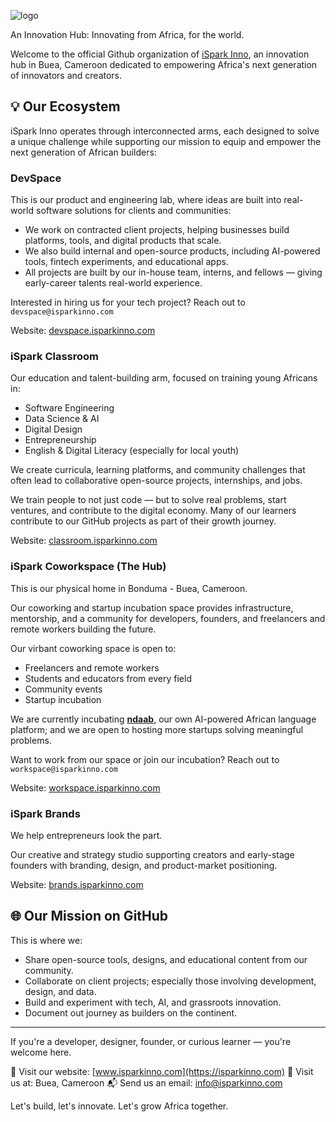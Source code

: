 ![logo](https://github.com/user-attachments/assets/c9fb9ea7-0288-4d8e-8c10-ddfafadc5c4f)

An Innovation Hub: Innovating from Africa, for the world.

Welcome to the official Github organization of [iSpark Inno](https://isparkinno.com/), an innovation hub in Buea, Cameroon dedicated to empowering Africa's next generation of innovators and creators.

## 💡 Our Ecosystem
iSpark Inno operates through interconnected arms, each designed to solve a unique challenge while supporting our mission to equip and empower the next generation of African builders:

### DevSpace
This is our product and engineering lab, where ideas are built into real-world software solutions for clients and communities:
- We work on contracted client projects, helping businesses build platforms, tools, and digital products that scale.
- We also build internal and open-source products, including AI-powered tools, fintech experiments, and educational apps.
- All projects are built by our in-house team, interns, and fellows — giving early-career talents real-world experience.

Interested in hiring us for your tech project? Reach out to `devspace@isparkinno.com`

Website: [devspace.isparkinno.com](https://devspace.isparkinno.com)

### iSpark Classroom
Our education and talent-building arm, focused on training young Africans in:
- Software Engineering
- Data Science & AI
- Digital Design
- Entrepreneurship
- English & Digital Literacy (especially for local youth) 

We create curricula, learning platforms, and community challenges that often lead to collaborative open-source projects, internships, and jobs.

We train people to not just code — but to solve real problems, start ventures, and contribute to the digital economy.
Many of our learners contribute to our GitHub projects as part of their growth journey.

Website: [classroom.isparkinno.com](https://classroom.isparkinno.com)

### iSpark Coworkspace (The Hub)
This is our physical home in Bonduma - Buea, Cameroon. 

Our coworking and startup incubation space provides infrastructure, mentorship, and a community for developers, founders, and freelancers and remote workers building the future.

Our virbant coworking space is open to:
- Freelancers and remote workers
- Students and educators from every field
- Community events
- Startup incubation

We are currently incubating [**ndaab**](github.com/ndaab), our own AI-powered African language platform; and we are open to hosting more startups solving meaningful problems.

Want to work from our space or join our incubation? Reach out to `workspace@isparkinno.com`

Website: [workspace.isparkinno.com](https://workspace.isparkinno.com)

### iSpark Brands
We help entrepreneurs look the part.

Our creative and strategy studio supporting creators and early-stage founders with branding, design, and product-market positioning. 

Website: [brands.isparkinno.com](https://brands.isparkinno.com)

## 🌐 Our Mission on GitHub
This is where we:
- Share open-source tools, designs, and educational content from our community.
- Collaborate on client projects; especially those involving development, design, and data.
- Build and experiment with tech, AI, and grassroots innovation.
- Document out journey as builders on the continent.


-------------------------------------------------------------
If you're a developer, designer, founder, or curious learner — you're welcome here.

🔗 Visit our website: [www.isparkinno.com](https://isparkinno.com)
📍 Visit us at: Buea, Cameroon
📬 Send us an email: info@isparkinno.com

Let's build, let's innovate. Let's grow Africa together.



